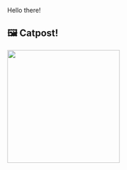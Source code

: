 Hello there!



## 🖼️ Catpost!

<sub>
    <img src="https://cdn2.thecatapi.com/images/MTc2Mzk5OA.gif" height="256">
</sub>

